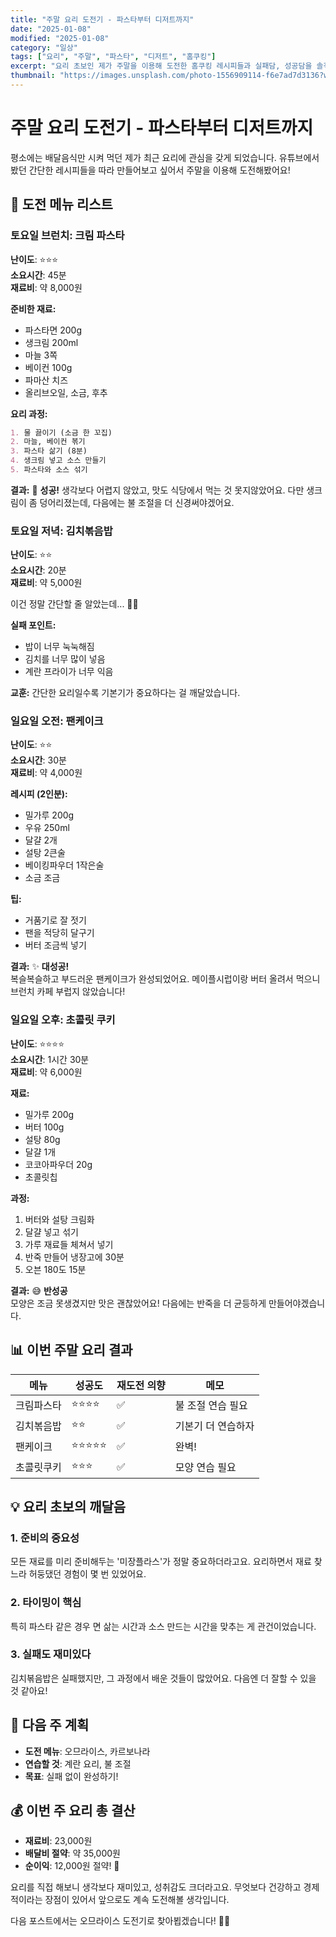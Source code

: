 ```yaml
---
title: "주말 요리 도전기 - 파스타부터 디저트까지"
date: "2025-01-08"
modified: "2025-01-08"
category: "일상"
tags: ["요리", "주말", "파스타", "디저트", "홈쿠킹"]
excerpt: "요리 초보인 제가 주말을 이용해 도전한 홈쿠킹 레시피들과 실패담, 성공담을 솔직하게 공유합니다."
thumbnail: "https://images.unsplash.com/photo-1556909114-f6e7ad7d3136?w=640&h=425&fit=crop"
---
```


# 주말 요리 도전기 - 파스타부터 디저트까지

평소에는 배달음식만 시켜 먹던 제가 최근 요리에 관심을 갖게 되었습니다. 유튜브에서 봤던 간단한 레시피들을 따라 만들어보고 싶어서 주말을 이용해 도전해봤어요!

## 🍝 도전 메뉴 리스트

### 토요일 브런치: 크림 파스타

**난이도**: ⭐⭐⭐  
**소요시간**: 45분  
**재료비**: 약 8,000원

**준비한 재료:**
- 파스타면 200g
- 생크림 200ml  
- 마늘 3쪽
- 베이컨 100g
- 파마산 치즈
- 올리브오일, 소금, 후추

**요리 과정:**

```markdown
1. 물 끓이기 (소금 한 꼬집)
2. 마늘, 베이컨 볶기  
3. 파스타 삶기 (8분)
4. 생크림 넣고 소스 만들기
5. 파스타와 소스 섞기
```

**결과:** 🎉 **성공!** 
생각보다 어렵지 않았고, 맛도 식당에서 먹는 것 못지않았어요. 다만 생크림이 좀 덩어리졌는데, 다음에는 불 조절을 더 신경써야겠어요.

### 토요일 저녁: 김치볶음밥

**난이도**: ⭐⭐  
**소요시간**: 20분  
**재료비**: 약 5,000원

이건 정말 간단할 줄 알았는데... 🤦‍♀️

**실패 포인트:**
- 밥이 너무 눅눅해짐
- 김치를 너무 많이 넣음  
- 계란 프라이가 너무 익음

**교훈:** 간단한 요리일수록 기본기가 중요하다는 걸 깨달았습니다.

### 일요일 오전: 팬케이크

**난이도**: ⭐⭐  
**소요시간**: 30분  
**재료비**: 약 4,000원

**레시피 (2인분):**
- 밀가루 200g
- 우유 250ml
- 달걀 2개  
- 설탕 2큰술
- 베이킹파우더 1작은술
- 소금 조금

**팁:** 
- 거품기로 잘 젓기
- 팬을 적당히 달구기  
- 버터 조금씩 넣기

**결과:** ✨ **대성공!**  
복슬복슬하고 부드러운 팬케이크가 완성되었어요. 메이플시럽이랑 버터 올려서 먹으니 브런치 카페 부럽지 않았습니다!

### 일요일 오후: 초콜릿 쿠키

**난이도**: ⭐⭐⭐⭐  
**소요시간**: 1시간 30분  
**재료비**: 약 6,000원

**재료:**
- 밀가루 200g
- 버터 100g  
- 설탕 80g
- 달걀 1개
- 코코아파우더 20g
- 초콜릿칩

**과정:**
1. 버터와 설탕 크림화
2. 달걀 넣고 섞기
3. 가루 재료들 체쳐서 넣기  
4. 반죽 만들어 냉장고에 30분
5. 오븐 180도 15분

**결과:** 😅 **반성공**  
모양은 조금 못생겼지만 맛은 괜찮았어요! 다음에는 반죽을 더 균등하게 만들어야겠습니다.

## 📊 이번 주말 요리 결과

| 메뉴 | 성공도 | 재도전 의향 | 메모 |
|------|--------|-------------|------|
| 크림파스타 | ⭐⭐⭐⭐ | ✅ | 불 조절 연습 필요 |
| 김치볶음밥 | ⭐⭐ | ✅ | 기본기 더 연습하자 |
| 팬케이크 | ⭐⭐⭐⭐⭐ | ✅ | 완벽! |
| 초콜릿쿠키 | ⭐⭐⭐ | ✅ | 모양 연습 필요 |

## 💡 요리 초보의 깨달음

### 1. 준비의 중요성
모든 재료를 미리 준비해두는 '미장플라스'가 정말 중요하더라고요. 요리하면서 재료 찾느라 허둥댔던 경험이 몇 번 있었어요.

### 2. 타이밍이 핵심  
특히 파스타 같은 경우 면 삶는 시간과 소스 만드는 시간을 맞추는 게 관건이었습니다.

### 3. 실패도 재미있다
김치볶음밥은 실패했지만, 그 과정에서 배운 것들이 많았어요. 다음엔 더 잘할 수 있을 것 같아요!

## 🎯 다음 주 계획

- **도전 메뉴**: 오므라이스, 카르보나라
- **연습할 것**: 계란 요리, 불 조절
- **목표**: 실패 없이 완성하기!

## 💰 이번 주 요리 총 결산

- **재료비**: 23,000원
- **배달비 절약**: 약 35,000원  
- **순이익**: 12,000원 절약! 💪

요리를 직접 해보니 생각보다 재미있고, 성취감도 크더라고요. 무엇보다 건강하고 경제적이라는 장점이 있어서 앞으로도 계속 도전해볼 생각입니다.

다음 포스트에서는 오므라이스 도전기로 찾아뵙겠습니다! 🍳✨